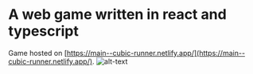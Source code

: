 # A web game written in react and typescript

Game hosted on [https://main--cubic-runner.netlify.app/](https://main--cubic-runner.netlify.app/).
![alt-text](https://github.com/temaweb10/media/blob/main/cubic_runner.gif?raw=true)
